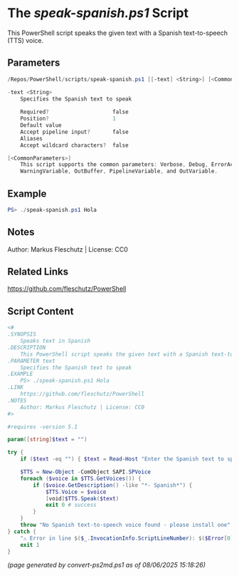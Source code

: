 The *speak-spanish.ps1* Script
===========================

This PowerShell script speaks the given text with a Spanish text-to-speech (TTS) voice.

Parameters
----------
```powershell
/Repos/PowerShell/scripts/speak-spanish.ps1 [[-text] <String>] [<CommonParameters>]

-text <String>
    Specifies the Spanish text to speak
    
    Required?                    false
    Position?                    1
    Default value                
    Accept pipeline input?       false
    Aliases                      
    Accept wildcard characters?  false

[<CommonParameters>]
    This script supports the common parameters: Verbose, Debug, ErrorAction, ErrorVariable, WarningAction, 
    WarningVariable, OutBuffer, PipelineVariable, and OutVariable.
```

Example
-------
```powershell
PS> ./speak-spanish.ps1 Hola

```

Notes
-----
Author: Markus Fleschutz | License: CC0

Related Links
-------------
https://github.com/fleschutz/PowerShell

Script Content
--------------
```powershell
<#
.SYNOPSIS
	Speaks text in Spanish 
.DESCRIPTION
	This PowerShell script speaks the given text with a Spanish text-to-speech (TTS) voice.
.PARAMETER text
	Specifies the Spanish text to speak
.EXAMPLE
	PS> ./speak-spanish.ps1 Hola
.LINK
	https://github.com/fleschutz/PowerShell
.NOTES
	Author: Markus Fleschutz | License: CC0
#>

#requires -version 5.1

param([string]$text = "")

try {
	if ($text -eq "") { $text = Read-Host "Enter the Spanish text to speak" }

	$TTS = New-Object -ComObject SAPI.SPVoice
	foreach ($voice in $TTS.GetVoices()) {
		if ($voice.GetDescription() -like "*- Spanish*") { 
			$TTS.Voice = $voice
			[void]$TTS.Speak($text)
			exit 0 # success
		}
	}
	throw "No Spanish text-to-speech voice found - please install one"
} catch {
	"⚠️ Error in line $($_.InvocationInfo.ScriptLineNumber): $($Error[0])"
	exit 1
}
```

*(page generated by convert-ps2md.ps1 as of 08/06/2025 15:18:26)*
